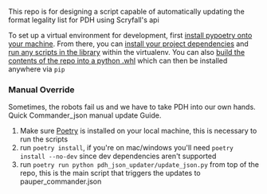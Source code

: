 This repo is for designing a script capable of automatically updating the format legality list for PDH using Scryfall's api

To set up a virtual environment for development, first [install pypoetry onto your machine](https://python-poetry.org/docs/#installation).
From there, you can [install your project dependencies](https://python-poetry.org/docs/basic-usage/#installing-dependencies) and
[run any scripts in the library](https://python-poetry.org/docs/basic-usage/#using-poetry-run) within the virtualenv. You can also
[build the contents of the repo into a python .whl](https://python-poetry.org/docs/cli#build) which can then be installed anywhere via `pip`

### Manual Override

Sometimes, the robots fail us and we have to take PDH into our own hands. Quick Commander_json manual update Guide.

1. Make sure [Poetry](https://python-poetry.org/docs/) is installed on your local machine, this is necessary to run the scripts
2. run `poetry install`, if you're on mac/windows you'll need `poetry install --no-dev` since dev dependencies aren't supported
3. run `poetry run python pdh_json_updater/update_json.py` from top of the repo, this is the main script that triggers the updates to pauper_commander.json
